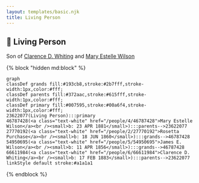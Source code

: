 ```yaml
---
layout: templates/basic.njk
title: Living Person
---
```

## 🔵 Living Person

Son of [Clarence D. Whiting](/people/6/66611984) and [Mary Estelle Wilson](/people/4/46787428)

{% block "hidden md:block" %}
```mermaid
graph
classDef grands fill:#193cb8,stroke:#2b7fff,stroke-width:1px,color:#fff;
classDef parents fill:#372aac,stroke:#615fff,stroke-width:1px,color:#fff;
classDef primary fill:#007595,stroke:#00a6f4,stroke-width:1px,color:#fff;
23622077(Living Person):::primary
46787428(<a class="text-white" href="/people/4/46787428">Mary Estelle Wilson</a><br /><small>b: 23 APR 1881</small>):::parents-->23622077
27770192(<a class="text-white" href="/people/2/27770192">Rosetta Purchase</a><br /><small>b: 18 JUN 1860</small>):::grands-->46787428
54950695(<a class="text-white" href="/people/5/54950695">James E. Wilson</a><br /><small>b: 11 APR 1856</small>):::grands-->46787428
66611984(<a class="text-white" href="/people/6/66611984">Clarence D. Whiting</a><br /><small>b: 17 FEB 1883</small>):::parents-->23622077
linkStyle default stroke:#a1a1a1
```
{% endblock %}
